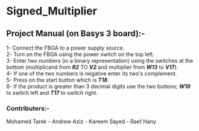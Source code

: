 # Signed_Multiplier
## Project Manual (on Basys 3 board):- 
1- Connect the FBGA to a power supply source.<br>
2- Turn on the FBGA using the power switch on the top left.<br>
3- Enter two numbers (in a binary representation) using the switches at the bottom (multiplicand from ***R2*** TO ***V2*** and multiplier from ***W13*** to ***V17***).<br>
4- If one of the two numbers is negative enter its two's complement.<br>
5- Press on the start button which is ***T18***.<br>
6- If the product is greater than 3 decimal digits use the two buttons; ***W19*** to switch left and ***T17*** to switch right.

### Contributers:-
Mohamed Tarek - Andrew Aziz - Kareem Sayed - Raef Hany <br>
